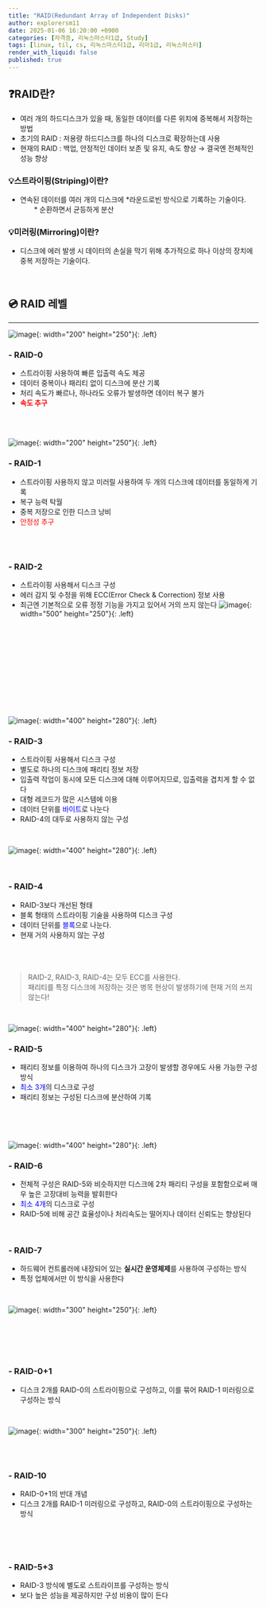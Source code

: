 ```yaml
---
title: "RAID(Redundant Array of Independent Disks)"
author: explorersm11
date: 2025-01-06 16:20:00 +0900
categories: [자격증, 리눅스마스터1급, Study]
tags: [linux, til, cs, 리눅스마스터1급, 리마1급, 리눅스마스터]
render_with_liquid: false
published: true
---  
```


## ❓RAID란?
- 여러 개의 하드디스크가 있을 때, 동일한 데이터를 다른 위치에 중복해서 저장하는 방법
- 초기의 RAID : 저용량 하드디스크를 하나의 디스크로 확장하는데 사용
- 현재의 RAID : 백업, 안정적인 데이터 보존 및 유지, 속도 향상 → 결국엔 전체적인 성능 향상

### 💡스트라이핑(Striping)이란?
- 연속된 데이터를 여러 개의 디스크에 *라운드로빈 방식으로 기록하는 기술이다.<br>
        　　* 순환하면서 균등하게 분산

### 💡미러링(Mirroring)이란?
- 디스크에 에러 발생 시 데이터의 손실을 막기 위해 추가적으로 하나 이상의 장치에 중복 저장하는 기술이다.

<br>

## 💿 RAID 레벨
---

![image](https://github.com/user-attachments/assets/a8b897ae-aff6-4389-8232-bbe09ff55218){: width="200" height="250"}{: .left}
<br>

### **- RAID-0**
- 스트라이핑 사용하여 빠른 입출력 속도 제공
- 데이터 중복이나 패리티 없이 디스크에 분산 기록
- 처리 속도가 빠르나, 하나라도 오류가 발생하면 데이터 복구 불가
- <span style = "color : red">**속도 추구**</span>

<br><br>

![image](https://github.com/user-attachments/assets/a2d18ff5-ae65-4632-8a58-3dc6bf4dbce4){: width="200" height="250"}{: .left}
<br>

### **- RAID-1**
- 스트라이핑 사용하지 않고 미러릴 사용하여 두 개의 디스크에 데이터를 동일하게 기록
- 복구 능력 탁월
- 중복 저장으로 인한 디스크 낭비
- <span style = "color : red">안정성 추구</span>

<br><br>

### **- RAID-2**
- 스트라이핑 사용해서 디스크 구성
- 에러 감지 및 수정을 위해 ECC(Error Check & Correction) 정보 사용
- 최근엔 기본적으로 오류 정정 기능을 가지고 있어서 거의 쓰지 않는다
![image](https://github.com/user-attachments/assets/df96b531-26da-4ac6-87b5-2358deaba69e){: width="500" height="250"}{: .left}

<br><br><br><br><br><br><br><br><br><br>

![image](https://github.com/user-attachments/assets/74ebd909-c6b9-4a6d-827d-8ea6ba328b63){: width="400" height="280"}{: .left}

### **- RAID-3**

- 스트라이핑 사용해서 디스크 구성
- 별도로 하나의 디스크에 패리티 정보 저장
- 입출력 작업이 동시에 모든 디스크에 대해 이루어지므로, 입출력을 겹치게 할 수 없다
- 대형 레코드가 많은 시스템에 이용
- 데이터 단위를 <span style = "color : blue">바이트</span>로 나눈다
- RAID-4의 대두로 사용하지 않는 구성

<br>

![image](https://github.com/user-attachments/assets/4b912452-cdfa-467e-a8e5-84450f95080b){: width="400" height="280"}{: .left}

<br>

### **- RAID-4**
- RAID-3보다 개선된 형태
- 블록 형태의 스트라이핑 기술을 사용하여 디스크 구성
- 데이터 단위를 <span style = "color : blue">블록</span>으로 나눈다.
- 현재 거의 사용하지 않는 구성
<br><br><br><br>

>RAID-2, RAID-3, RAID-4는 모두 ECC를 사용한다. <br>
>패리티를 특정 디스크에 저장하는 것은 병목 현상이 발생하기에 현재 거의 쓰지 않는다!

<br>

![image](https://github.com/user-attachments/assets/adeda9df-58c9-4da7-8145-ec20d9271fd5){: width="400" height="280"}{: .left}
<br>

### **- RAID-5**
- 패리티 정보를 이용하여 하나의 디스크가 고장이 발생할 경우에도 사용 가능한 구성 방식
- <span style = "color : blue">최소 3개</span>의 디스크로 구성
- 패리티 정보는 구성된 디스크에 분산하여 기록

<br><br><br>

![image](https://github.com/user-attachments/assets/b9341fb2-6133-4ebd-836b-feeb87e3c0d4){: width="400" height="280"}{: .left}
<br>

### **- RAID-6**
- 전체적 구성은 RAID-5와 비슷하지만 디스크에 2차 패리티 구성을 포함함으로써 매우 높은 고장대비 능력을 발휘한다
- <span style = "color : blue">최소 4개</span>의 디스크로 구성
- RAID-5에 비해 공간 효율성이나 처리속도는 떨어지나 데이터 신뢰도는 향상된다

<br>

### **- RAID-7**
- 하드웨어 컨트롤러에 내장되어 있는 **실시간 운영체제**를 사용하여 구성하는 방식
- 특정 업체에서만 이 방식을 사용한다

<br>

![image](https://github.com/user-attachments/assets/1186c667-2e2b-48a7-a9b2-745e647d4178){: width="300" height="250"}{: .left}

<br><br><br><br>

### **- RAID-0+1**
- 디스크 2개를 RAID-0의 스트라이핑으로 구성하고, 이를 묶어 RAID-1 미러링으로 구성하는 방식

<br>

![image](https://github.com/user-attachments/assets/c736a447-3ea1-4a14-b68e-a61b07007c1b){: width="300" height="250"}{: .left}

<br><br>

### **- RAID-10**
- RAID-0+1의 반대 개념
- 디스크 2개를 RAID-1 미러링으로 구성하고, RAID-0의 스트라이핑으로 구성하는 방식

<br><br><br>

### **- RAID-5+3**
- RAID-3 방식에 별도로 스트라이프를 구성하는 방식
- 보다 높은 성능을 제공하지만 구성 비용이 많이 든다